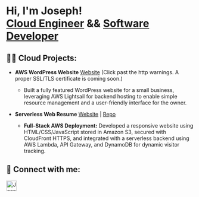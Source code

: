 <h1>Hi, I'm Joseph! <br/><a href="https://linkedin.com/in/josephclaycodes/">Cloud Engineer</a> && <a href="https://github.com/ShrillLight">Software Developer</a>

<h2>👨‍💻 Cloud Projects:</h2>

- <b>AWS WordPress Website</b> [Website](https://3.22.36.205.nip.io/) (Click past the http warnings. A proper SSL/TLS certificate is coming soon.)
  - Built a fully featured WordPress website for a small business, leveraging AWS Lightsail for backend hosting to enable simple resource management and a user-friendly interface for the owner.

- <b>Serverless Web Resume</b> [Website](https://www.devjrc.com/) | [Repo](https://github.com/ShrillLight/AWS-Serverless-Resume)
  - <b>Full-Stack AWS Deployment:</b> Developed a responsive website using HTML/CSS/JavaScript stored in Amazon S3, secured with CloudFront HTTPS, and integrated with a serverless backend using AWS Lambda, API Gateway, and DynamoDB for dynamic visitor tracking.

<h2> 🤳 Connect with me:</h2>

[<img align="left" alt="Joseph | LinkedIn" width="28px" src="https://cdn.jsdelivr.net/npm/simple-icons@v3/icons/linkedin.svg" />][linkedin]

[linkedin]: https://linkedin.com/in/josephclaycodes/
